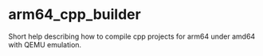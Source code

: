 # arm64_cpp_builder
Short help describing how to compile cpp projects for arm64 under amd64 with QEMU emulation.
